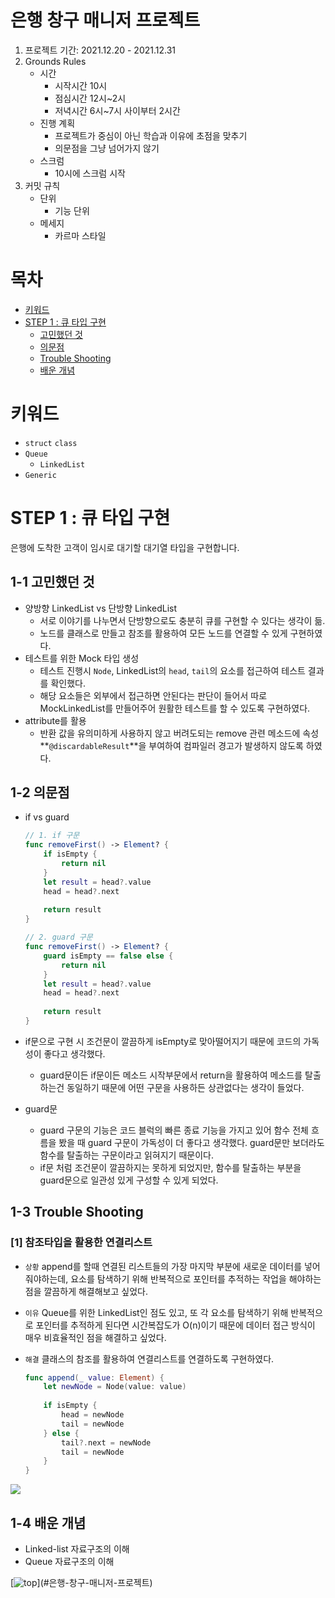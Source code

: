 # 은행 창구 매니저 프로젝트

1. 프로젝트 기간: 2021.12.20 - 2021.12.31
2. Grounds Rules
    - 시간
        - 시작시간 10시
        - 점심시간 12시~2시
        - 저녁시간 6시~7시 사이부터 2시간
    - 진행 계획
        - 프로젝트가 중심이 아닌 학습과 이유에 초점을 맞추기
        - 의문점을 그냥 넘어가지 않기
    - 스크럼
        - 10시에 스크럼 시작
3. 커밋 규칙
    - 단위
        - 기능 단위
    - 메세지
        - 카르마 스타일

# 목차

- [키워드](#키워드)
- [STEP 1 : 큐 타입 구현](#STEP-1--큐-타입-구현)
    + [고민했던 것](#1-1-고민했던-것)
    + [의문점](#1-2-의문점)
    + [Trouble Shooting](#1-3-Trouble-Shooting)
    + [배운 개념](#1-4-배운-개념)

# 키워드

- `struct` `class`
- `Queue`
    - `LinkedList`
- `Generic`

# STEP 1 : 큐 타입 구현

은행에 도착한 고객이 임시로 대기할 대기열 타입을 구현합니다.

## 1-1 고민했던 것

- 양방향 LinkedList vs 단방향 LinkedList
    - 서로 이야기를 나누면서 단방향으로도 충분히 큐를 구현할 수 있다는 생각이 듦.
    - 노드를 클래스로 만들고 참조를 활용하여 모든 노드를 연결할 수 있게 구현하였다.
- 테스트를 위한 Mock 타입 생성
    - 테스트 진행시 `Node`, LinkedList의 `head`, `tail`의 요소를 접근하여 테스트 결과를 확인했다.
    - 해당 요소들은 외부에서 접근하면 안된다는 판단이 들어서 따로 MockLinkedList를 만들어주어 원활한 테스트를 할 수 있도록 구현하였다.
- attribute를 활용
    - 반환 값을 유의미하게 사용하지 않고 버려도되는 remove 관련 메소드에 속성 **`@discardableResult`**을 부여하여 컴파일러 경고가 발생하지 않도록 하였다.

## 1-2 의문점

- if vs guard
    
    ```swift
    // 1. if 구문
    func removeFirst() -> Element? {
        if isEmpty {
            return nil
        }
        let result = head?.value
        head = head?.next
        
        return result
    }
    ```
    
    ```swift
    // 2. guard 구문
    func removeFirst() -> Element? {
        guard isEmpty == false else {
            return nil
        }
        let result = head?.value
        head = head?.next
        
        return result
    }
    ```
    
- if문으로 구현 시 조건문이 깔끔하게 isEmpty로 맞아떨어지기 때문에 코드의 가독성이 좋다고 생각했다.
    - guard문이든 if문이든 메소드 시작부문에서 return을 활용하여 메소드를 탈출하는건 동일하기 때문에 어떤 구문을 사용하든 상관없다는 생각이 들었다.
- guard문
    - guard 구문의 기능은 코드 블럭의 빠른 종료 기능을 가지고 있어 함수 전체 흐름을 봤을 때 guard 구문이 가독성이 더 좋다고 생각했다. guard문만 보더라도 함수를 탈출하는 구문이라고 읽혀지기 때문이다.
    - if문 처럼 조건문이 깔끔하지는 못하게 되었지만, 함수를 탈출하는 부분을 guard문으로 일관성 있게 구성할 수 있게 되었다.

## 1-3 Trouble Shooting

### [1] 참조타입을 활용한 연결리스트

- `상황` append를 할때 연결된 리스트들의 가장 마지막 부분에 새로운 데이터를 넣어줘야하는데, 요소를 탐색하기 위해 반복적으로 포인터를 추적하는 작업을 해야하는 점을 깔끔하게 해결해보고 싶었다.
- `이유` Queue를 위한 LinkedList인 점도 있고, 또 각 요소를 탐색하기 위해 반복적으로 포인터를 추적하게 된다면 시간복잡도가 O(n)이기 때문에 데이터 접근 방식이 매우 비효율적인 점을 해결하고 싶었다.
- `해결`  클래스의 참조를 활용하여 연결리스트를 연결하도록 구현하였다.
    
    ```swift
    func append(_ value: Element) {
        let newNode = Node(value: value)
            
        if isEmpty {
            head = newNode
            tail = newNode
        } else {
            tail?.next = newNode
            tail = newNode
        }
    }
    ```

![](https://i.imgur.com/C3uId1Z.png)
    

## 1-4 배운 개념

- Linked-list 자료구조의 이해
- Queue 자료구조의 이해

[![top](https://img.shields.io/badge/top-%23000000.svg?&amp;style=for-the-badge&amp;logo=Acclaim&amp;logoColor=white&amp;)](#은행-창구-매니저-프로젝트)
